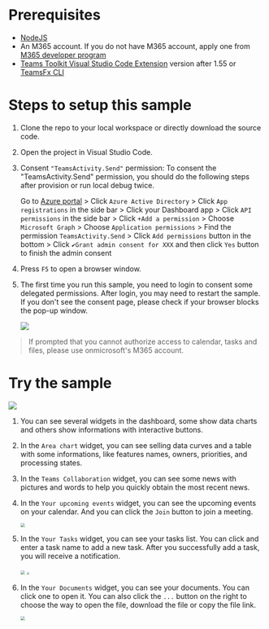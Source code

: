 # Prerequisites

- [NodeJS](https://nodejs.org/en/)
- An M365 account. If you do not have M365 account, apply one from [M365 developer program](https://developer.microsoft.com/en-us/microsoft-365/dev-program)
- [Teams Toolkit Visual Studio Code Extension](https://aka.ms/teams-toolkit) version after 1.55 or [TeamsFx CLI](https://aka.ms/teamsfx-cli)

# Steps to setup this sample

1. Clone the repo to your local workspace or directly download the source code.
2. Open the project in Visual Studio Code.
3. Consent `"TeamsActivity.Send"` permission: 
   To consent the "TeamsActivity.Send" permission, you should do the following steps after provision or run local debug twice.
   
   Go to [Azure portal](https://portal.azure.com/) > Click `Azure Active Directory` > Click `App registrations` in the side bar > Click your Dashboard app > Click `API permissions` in the side bar > Click `+Add a permission` > Choose `Microsoft Graph` > Choose `Application permissions` > Find the permission `TeamsActivity.Send` > Click `Add permissions` button in the bottom > Click `✔Grant admin consent for XXX` and then click `Yes` button to finish the admin consent
4. Press `F5` to open a browser window.
5. The first time you run this sample, you need to login to consent some delegated permissions. After login, you may need to restart the sample. If you don't see the consent page, please check if your browser blocks the pop-up window.

   <img src="tabs\public\popup-block.png">

> If prompted that you cannot authorize access to calendar, tasks and files, please use onmicrosoft's M365 account.

# Try the sample

   <img src="tabs\public\dashboard.png">

1. You can see several widgets in the dashboard, some show data charts and others show informations with interactive buttons.
2. In the `Area chart` widget, you can see selling data curves and a table with some informations, like features names, owners, priorities, and processing states.
3. In the `Teams Collaboration` widget, you can see some news with pictures and words to help you quickly obtain the most recent news.
4. In the `Your upcoming events` widget, you can see the upcoming events on your calendar. And you can click the `Join` button to join a meeting.

   <img src="tabs\public\join-meeting.png" style="zoom: 50%">

5. In the `Your Tasks` widget, you can see your tasks list. You can click and enter a task name to add a new task. After you successfully add a task, you will receive a notification.

   <img src="tabs\public\add-task.png" style="zoom: 50%">

   <img src="tabs\public\task-notification.png" style="zoom: 30%">

6. In the `Your Documents` widget, you can see your documents. You can click one to open it. You can also click the `...` button on the right to choose the way to open the file, download the file or copy the file link.

   <img src="tabs\public\document.png" style="zoom: 50%">